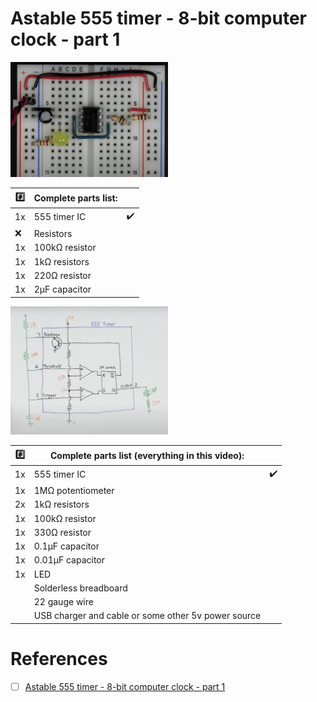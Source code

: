 # Astable 555 timer - 8-bit computer clock - part 1



<img src=images/BB_Intro.png width=50% height=50% > </img>

| :hash: | Complete parts list: | |
|-|-|-|
| 1x | 555 timer IC      | :heavy_check_mark: |
| :x: | Resistors                         |
| 1x | 100kΩ resistor                    |
| 1x |   1kΩ resistors                   |
| 1x |  220Ω resistor                    |
| 1x | 2µF capacitor                     |

<img src=images/BB_Intro_schematics.png width=50% height=50% > </img>

| :hash: | Complete parts list (everything in this video): | |
|-|-|-|
| 1x | 555 timer IC | :heavy_check_mark: |
| 1x | 1MΩ potentiometer |
| 2x | 1kΩ resistors |
| 1x | 100kΩ resistor |
| 1x | 330Ω resistor |
| 1x | 0.1µF capacitor |
| 1x | 0.01µF capacitor |
| 1x | LED |
|    | Solderless breadboard |
|    | 22 gauge wire |
|    | USB charger and cable or some other 5v power source |

# References

- [ ] [Astable 555 timer - 8-bit computer clock - part 1](https://youtu.be/kRlSFm519Bo?si=xiqyJRyITyVJ3dw3)

